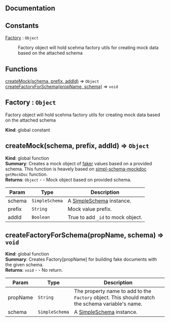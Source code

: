 Documentation
-------------

## Constants

<dl>
<dt><a href="#Factory">Factory</a> : <code>Object</code></dt>
<dd><p>Factory object will hold scehma factory utils
for creating mock data based on the attached schema</p>
</dd>
</dl>

## Functions

<dl>
<dt><a href="#createMock">createMock(schema, prefix, addId)</a> ⇒ <code>Object</code></dt>
<dd></dd>
<dt><a href="#createFactoryForSchema">createFactoryForSchema(propName, schema)</a> ⇒ <code>void</code></dt>
<dd></dd>
</dl>

<a name="Factory"></a>

## Factory : <code>Object</code>
Factory object will hold scehma factory utils
for creating mock data based on the attached schema

**Kind**: global constant  
<a name="createMock"></a>

## createMock(schema, prefix, addId) ⇒ <code>Object</code>
**Kind**: global function  
**Summary**: Creates a mock object of [faker](https://github.com/marak/Faker.js) values based on a provided schema.
This function is heavely based on [simpl-schema-mockdoc](https://github.com/CambridgeSoftwareLtd/simpl-schema-mockdoc) `getMockDoc` function.  
**Returns**: <code>Object</code> - - Mock object based on provided schema.  

| Param | Type | Description |
| --- | --- | --- |
| schema | <code>SimpleSchema</code> | A [SimpleSchema](https://github.com/aldeed/simple-schema-js) instance. |
| prefix | <code>String</code> | Mock value prefix. |
| addId | <code>Boolean</code> | True to add `_id` to mock object. |

<a name="createFactoryForSchema"></a>

## createFactoryForSchema(propName, schema) ⇒ <code>void</code>
**Kind**: global function  
**Summary**: Creates Factory[propName] for building fake documents with the given schema.  
**Returns**: <code>void</code> - - No return.  

| Param | Type | Description |
| --- | --- | --- |
| propName | <code>String</code> | The property name to add to the `Factory` object. This should match the   schema variable's name. |
| schema | <code>SimpleSchema</code> | A [SimpleSchema](https://github.com/aldeed/simple-schema-js) instance. |


